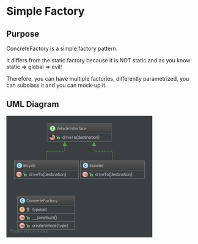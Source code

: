 # Simple Factory

## Purpose

ConcreteFactory is a simple factory pattern.

It differs from the static factory because it is NOT static and as you know: static => global => evil!

Therefore, you can have multiple factories, differently parametrized, you can subclass it and you can mock-up it.

## UML Diagram

![Alt SimpleFactory UML Diagram](uml/uml.png)